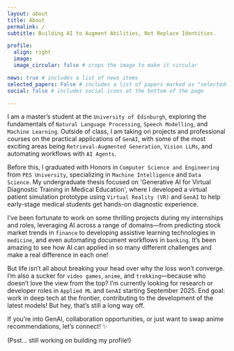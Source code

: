 ```yaml
---
layout: about
title: About
permalink: /
subtitle: Building AI to Augment Abilities, Not Replace Identities.

profile:
  align: right
  image: 
  image_circular: false # crops the image to make it circular

news: true # includes a list of news items
selected_papers: False # includes a list of papers marked as "selected={true}"
social: false # includes social icons at the bottom of the page

---
```

I am a master’s student at the `University of Edinburgh`, exploring the fundamentals of `Natural Language Processing`, `Speech Modelling`, and `Machine Learning`. Outside of class, I am taking on projects and professional courses on the practical applications of `GenAI`, with some of the most exciting areas being `Retrieval-Augmented Generation`, `Vision LLMs`, and automating workflows with `AI Agents`.

Before this, I graduated with Honors in `Computer Science and Engineering` from `PES University`, specializing in `Machine Intelligence` and `Data Science`. My undergraduate thesis focused on 'Generative AI for Virtual Diagnostic Training in Medical Education', where I developed a virtual patient simulation prototype using `Virtual Reality (VR)` and `GenAI` to help early-stage medical students get hands-on diagnostic experience.

I’ve been fortunate to work on some thrilling projects during my internships and roles, leveraging AI across a range of domains—from predicting stock market trends in `finance` to developing assistive learning technologies in `medicine`, and even automating document workflows in `banking`. It’s been amazing to see how AI can applied in so many different challenges and make a real difference in each one!

But life isn’t all about breaking your head over why the loss won’t converge. I’m also a sucker for `video games`, `anime`, and `trekking`—because who doesn’t love the view from the top? I’m currently looking for research or developer roles in `Applied ML` and `GenAI` starting September 2025. End goal: work in deep tech at the frontier, contributing to the development of the latest models! But hey, that’s still a long way off.

If you’re into GenAI, collaboration opportunities, or just want to swap anime recommendations, let’s connect! :sparkles:

(Psst... still working on building my profile!)

